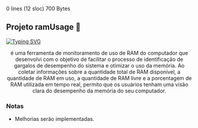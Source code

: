 0 lines (12 sloc) 700 Bytes

## Projeto ramUsage 🎵

[![Typing SVG](https://readme-typing-svg.herokuapp.com/demo/#000080&size=35&center=true&vCenter=true&width=1000&lines=Monitoramento+de+ram)](https://git.io/typing-svg)

<div align="center"> 
<p>é uma ferramenta de monitoramento de uso de RAM do computador que desenvolvi com o objetivo de facilitar o processo de identificação de gargalos de desempenho do sistema e otimizar o uso da memória. Ao coletar informações sobre a quantidade total de RAM disponível, a quantidade de RAM em uso, a quantidade de RAM livre e a porcentagem de RAM utilizada em tempo real, permito que os usuários tenham uma visão clara do desempenho da memória do seu computador.</p>
 
</div>

### Notas

- Melhorias serão implementadas.
